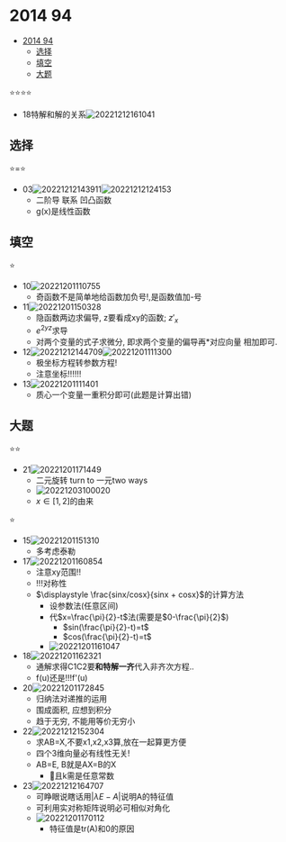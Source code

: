 # 2014 94

- [2014 94](#2014-94)
  - [选择](#选择)
  - [填空](#填空)
  - [大题](#大题)

⭐⭐⭐⭐

- 18特解和解的关系![20221212161041](https://raw.githubusercontent.com/Logible/Image/main/note_image/20221212161041.png)

## 选择

⭐=⭐

- 03![20221212143911](https://raw.githubusercontent.com/Logible/Image/main/note_image/20221212143911.png)![20221212124153](https://raw.githubusercontent.com/Logible/Image/main/note_image/20221212124153.png)
  - 二阶导 联系 凹凸函数
  - g(x)是线性函数

## 填空

⭐

- 10![20221201110755](https://raw.githubusercontent.com/Logible/Image/main/note_image/20221201110755.png)
  - 奇函数不是简单地给函数加负号!,是函数值加-号
- 11![20221201150328](https://raw.githubusercontent.com/Logible/Image/main/note_image/20221201150328.png)
  - 隐函数两边求偏导, z要看成xy的函数; $z'_x$
  - $e^{2yz}$求导
  - 对两个变量的式子求微分, 即求两个变量的偏导再*对应向量 相加即可.
- 12![20221212144709](https://raw.githubusercontent.com/Logible/Image/main/note_image/20221212144709.png)![20221201111300](https://raw.githubusercontent.com/Logible/Image/main/note_image/20221201111300.png)
  - 极坐标方程转参数方程!
  - 注意坐标!!!!!!
- 13![20221201111401](https://raw.githubusercontent.com/Logible/Image/main/note_image/20221201111401.png)
  - 质心一个变量一重积分即可(此题是计算出错)

## 大题

⭐⭐

- 21![20221201171449](https://raw.githubusercontent.com/Logible/Image/main/note_image/20221201171449.png)
  - 二元旋转 turn to 一元two ways
  - ![20221203100020](https://raw.githubusercontent.com/Logible/Image/main/note_image/20221203100020.png)
  - $x\in[1,2]$的由来

⭐

- 15![20221201151310](https://raw.githubusercontent.com/Logible/Image/main/note_image/20221201151310.png)
  - 多考虑泰勒
- 17![20221201160854](https://raw.githubusercontent.com/Logible/Image/main/note_image/20221201160854.png)
  - 注意xy范围!!
  - !!!对称性
  - $\displaystyle \frac{sinx/cosx}{sinx + cosx}$的计算方法
    - 设参数法(任意区间)
    - 代$x=\frac{\pi}{2}-t$法(需要是$0-\frac{\pi}{2}$)
      - $sin(\frac{\pi}{2}-t)=t$
      - $cos(\frac{\pi}{2}-t)=t$
    - ![20221201161047](https://raw.githubusercontent.com/Logible/Image/main/note_image/20221201161047.png)
- 18![20221201162321](https://raw.githubusercontent.com/Logible/Image/main/note_image/20221201162321.png)
  - 通解求得C1C2要**和特解一齐**代入非齐次方程..
  - f(u)还是!!!f'(u)
- 20![20221201172845](https://raw.githubusercontent.com/Logible/Image/main/note_image/20221201172845.png)
  - 归纳法对递推的运用
  - 围成面积, 应想到积分
  - 趋于无穷, 不能用等价无穷小
- 22![20221212152304](https://raw.githubusercontent.com/Logible/Image/main/note_image/20221212152304.png)
  - 求AB=X,不要x1,x2,x3算,放在一起算更方便
  - 四个3维向量必有线性无关!
  - AB=E, B就是AX=B的X
    - 🏅且k需是任意常数
- 23![20221212164707](https://raw.githubusercontent.com/Logible/Image/main/note_image/20221212164707.png)
  - 可睁眼说瞎话用$|\lambda E-A|$说明A的特征值
  - 可利用实对称矩阵说明必可相似对角化
  - ![20221201170112](https://raw.githubusercontent.com/Logible/Image/main/note_image/20221201170112.png)
    - 特征值是tr(A)和0的原因
